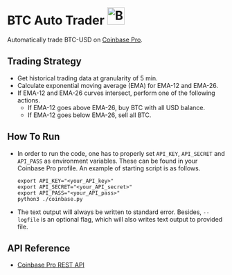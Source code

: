 # BTC Auto Trader <img src="https://en.bitcoin.it//w/images/en/2/29/BC_Logo_.png" alt="BTC" width="40">

Automatically trade BTC-USD on [Coinbase Pro](https://pro.coinbase.com).

## Trading Strategy
 * Get historical trading data at granularity of 5 min.
 * Calculate exponential moving average (EMA) for EMA-12 and EMA-26.
 * If EMA-12 and EMA-26 curves intersect, perform one of the following actions.
   * If EMA-12 goes above EMA-26, buy BTC with all USD balance.
   * If EMA-12 goes below EMA-26, sell all BTC.

## How To Run
 * In order to run the code, one has to properly set `API_KEY`, `API_SECRET` and
   `API_PASS` as environment variables. These can be found in your Coinbase Pro
   profile. An example of starting script is as follows.
   ```shell
   export API_KEY="<your_API_key>"
   export API_SECRET="<your_API_secret>"
   export API_PASS="<your_API_pass>"
   python3 ./coinbase.py
   ```
 * The text output will always be written to standard error. Besides,
   `--logfile` is an optional flag, which will also writes text output to
   provided file.

## API Reference
 * [Coinbase Pro REST API](https://docs.pro.coinbase.com/#api)
